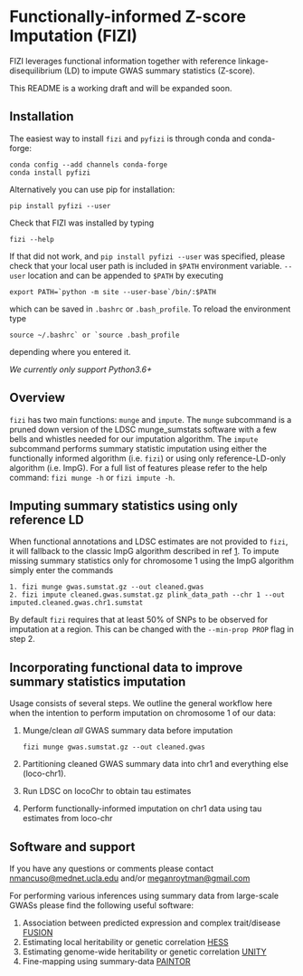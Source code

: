 # Functionally-informed Z-score Imputation (FIZI)
FIZI leverages functional information together with reference linkage-disequilibrium (LD) to
impute GWAS summary statistics (Z-score).

This README is a working draft and will be expanded soon.

[//]: # (This repository serves as the home for the python implementation of the algorithm described in XX.)

Installation
----
The easiest way to install `fizi` and `pyfizi` is through conda and conda-forge:

    conda config --add channels conda-forge
    conda install pyfizi
    
Alternatively you can use pip for installation:

    pip install pyfizi --user
    
Check that FIZI was installed by typing

    fizi --help

If that did not work, and `pip install pyfizi --user` was specified, please check that your local user path is included in
`$PATH` environment variable. `--user` location and can be appended to `$PATH`
by executing

    export PATH=`python -m site --user-base`/bin/:$PATH
    
which can be saved in `.bashrc` or `.bash_profile`. To reload the environment type
    
    source ~/.bashrc` or `source .bash_profile 

depending where you entered it.

*We currently only support Python3.6+*

Overview
--------
`fizi` has two main functions: `munge` and `impute`. The `munge` subcommand is a pruned down version of the LDSC munge_sumstats software with a few bells and whistles needed for our imputation algorithm. The `impute` subcommand performs summary statistic imputation using either the functionally informed algorithm (i.e. `fizi`) or using only reference-LD-only algorithm (i.e. ImpG). For a full list of features please refer to the help command: `fizi munge -h` or `fizi impute -h`. 

Imputing summary statistics using only reference LD
------
When functional annotations and LDSC estimates are not provided to `fizi`, it will fallback to the classic ImpG
algorithm described in ref [1]. To impute missing summary statistics only for chromosome 1 using the ImpG algorithm 
simply enter the commands

    1. fizi munge gwas.sumstat.gz --out cleaned.gwas
    2. fizi impute cleaned.gwas.sumstat.gz plink_data_path --chr 1 --out imputed.cleaned.gwas.chr1.sumstat

By default `fizi` requires that at least 50% of SNPs to be observed for imputation at a region. This can be changed with the `--min-prop PROP` flag in step 2.

Incorporating functional data to improve summary statistics imputation
-----
Usage consists of several steps. We outline the general workflow here when the intention to perform imputation on
chromosome 1 of our data:

1. Munge/clean _all_ GWAS summary data before imputation

    `fizi munge gwas.sumstat.gz --out cleaned.gwas`

2. Partitioning cleaned GWAS summary data into chr1 and everything else (loco-chr1).
3. Run LDSC on locoChr to obtain tau estimates
4. Perform functionally-informed imputation on chr1 data using tau estimates from loco-chr

Software and support
-----
If you have any questions or comments please contact nmancuso@mednet.ucla.edu and/or meganroytman@gmail.com

For performing various inferences using summary data from large-scale GWASs please find the following useful software:

1. Association between predicted expression and complex trait/disease [FUSION](https://github.com/gusevlab/fusion_twas)
2. Estimating local heritability or genetic correlation [HESS](https://github.com/huwenboshi/hess)
3. Estimating genome-wide heritability or genetic correlation [UNITY](https://github.com/bogdanlab/UNITY)
4. Fine-mapping using summary-data [PAINTOR](https://github.com/gkichaev/PAINTOR_V3.0)

[1]: https://academic.oup.com/bioinformatics/article/30/20/2906/2422225
